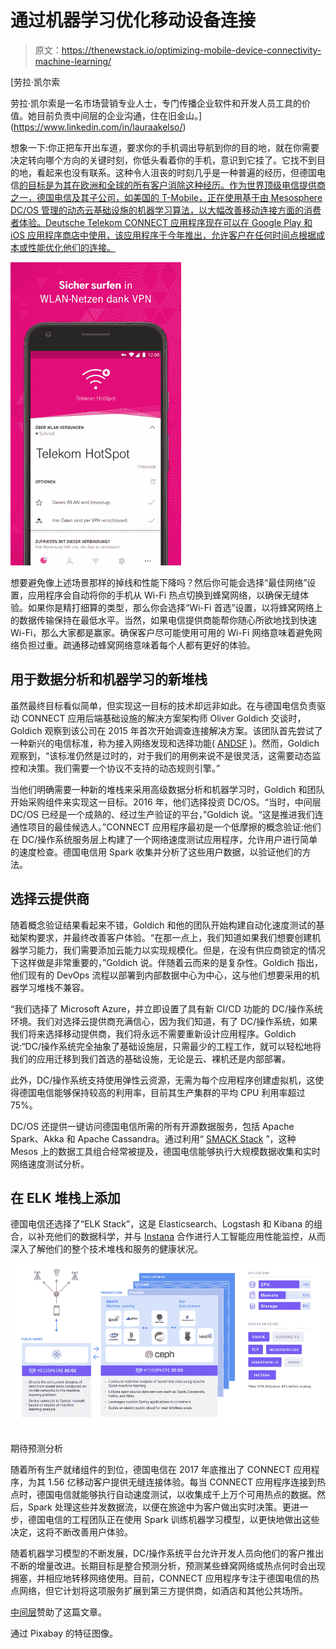 # 通过机器学习优化移动设备连接

> 原文：<https://thenewstack.io/optimizing-mobile-device-connectivity-machine-learning/>

[](https://www.linkedin.com/in/lauraakelso/)

 [劳拉·凯尔索

劳拉·凯尔索是一名市场营销专业人士，专门传播企业软件和开发人员工具的价值。她目前负责中间层的企业沟通，住在旧金山。](https://www.linkedin.com/in/lauraakelso/) [](https://www.linkedin.com/in/lauraakelso/)

想象一下:你正把车开出车道，要求你的手机调出导航到你的目的地，就在你需要决定转向哪个方向的关键时刻，你低头看着你的手机，意识到它挂了。它找不到目的地，看起来也没有联系。这种令人沮丧的时刻几乎是一种普遍的经历，但德国电信[的目标是为其在欧洲和全球的所有客户消除这种经历。作为世界顶级电信提供商之一，德国电信及其子公司，如美国的 T-Mobile，正在使用基于由 Mesosphere DC/OS 管理的动态云基础设施的机器学习算法，以大幅改善移动连接方面的消费者体验。Deutsche Telekom CONNECT 应用程序现在可以在 Google Play 和 iOS 应用程序商店中使用，该应用程序于今年推出，允许客户在任何时间点根据成本或性能优化他们的连接。](https://www.telekom.com/)

![](img/12276feb6a26215370032bc8b45dd8cd.png)

想要避免像上述场景那样的掉线和性能下降吗？然后你可能会选择“最佳网络”设置，应用程序会自动将你的手机从 Wi-Fi 热点切换到蜂窝网络，以确保无缝体验。如果你是精打细算的类型，那么你会选择“Wi-Fi 首选”设置，以将蜂窝网络上的数据传输保持在最低水平。当然，如果电信提供商能帮你随心所欲地找到快速 Wi-Fi，那么大家都是赢家。确保客户尽可能使用可用的 Wi-Fi 网络意味着避免网络负担过重。疏通移动蜂窝网络意味着每个人都有更好的体验。

## 用于数据分析和机器学习的新堆栈

虽然最终目标看似简单，但实现这一目标的技术却远非如此。在与德国电信负责驱动 CONNECT 应用后端基础设施的解决方案架构师 Oliver Goldich 交谈时，Goldich 观察到该公司在 2015 年首次开始调查连接解决方案。该团队首先尝试了一种新兴的电信标准，称为接入网络发现和选择功能( [ANDSF](https://en.wikipedia.org/wiki/Access_network_discovery_and_selection_function) )。然而，Goldich 观察到，“该标准仍然是过时的，对于我们的用例来说不是很灵活，这需要动态监控和决策。我们需要一个协议不支持的动态规则引擎。”

当他们明确需要一种新的堆栈来采用高级数据分析和机器学习时，Goldich 和团队开始采购组件来实现这一目标。2016 年，他们选择投资 DC/OS。“当时，中间层 DC/OS 已经是一个成熟的、经过生产验证的平台，”Goldich 说。“这是推进我们连通性项目的最佳候选人。”CONNECT 应用程序最初是一个低摩擦的概念验证:他们在 DC/操作系统服务层上构建了一个网络速度测试应用程序，允许用户进行简单的速度检查。德国电信用 Spark 收集并分析了这些用户数据，以验证他们的方法。

## 选择云提供商

随着概念验证结果看起来不错，Goldich 和他的团队开始构建自动化速度测试的基础架构要求，并最终改善客户体验。“在那一点上，我们知道如果我们想要创建机器学习能力，我们需要添加云能力以实现规模化。但是，在没有供应商锁定的情况下这样做是非常重要的，”Goldich 说。伴随着云而来的是复杂性。Goldich 指出，他们现有的 DevOps 流程以部署到内部数据中心为中心，这与他们想要采用的机器学习堆栈不兼容。

“我们选择了 Microsoft Azure，并立即设置了具有新 CI/CD 功能的 DC/操作系统环境。我们对选择云提供商充满信心，因为我们知道，有了 DC/操作系统，如果我们将来选择移动提供商，我们将永远不需要重新设计应用程序。Goldich 说:“DC/操作系统完全抽象了基础设施层，只需最少的工程工作，就可以轻松地将我们的应用迁移到我们首选的基础设施，无论是云、裸机还是内部部署。

此外，DC/操作系统支持使用弹性云资源，无需为每个应用程序创建虚拟机，这使得德国电信能够保持较高的利用率，目前其生产集群的平均 CPU 利用率超过 75%。

DC/OS 还提供一键访问德国电信所需的所有开源数据服务，包括 Apache Spark、Akka 和 Apache Cassandra。通过利用“ [SMACK Stack](https://mesosphere.com/blog/smack-stack-new-lamp-stack/) ”，这种 Mesos 上的数据工具组合经常被提及，德国电信能够执行大规模数据收集和实时网络速度测试分析。

## 在 ELK 堆栈上添加

德国电信还选择了“ELK Stack”，这是 Elasticsearch、Logstash 和 Kibana 的组合，以补充他们的数据科学，并与 [Instana](https://www.instana.com/) 合作进行人工智能应用性能监控，从而深入了解他们的整个技术堆栈和服务的健康状况。

![](img/a5dd0bae4c564c80ea53a67c57c55a97.png)

期待预测分析

随着所有生产就绪组件的到位，德国电信在 2017 年底推出了 CONNECT 应用程序，为其 1.56 亿移动客户提供无缝连接体验。每当 CONNECT 应用程序连接到热点时，德国电信就能够执行自动速度测试，以收集成千上万个可用热点的数据。然后，Spark 处理这些并发数据流，以便在旅途中为客户做出实时决策。更进一步，德国电信的工程团队正在使用 Spark 训练机器学习模型，以更快地做出这些决定，这将不断改善用户体验。

随着机器学习模型的不断发展，DC/操作系统平台允许开发人员向他们的客户推出不断的增量改进。长期目标是整合预测分析，预测某些蜂窝网络或热点何时会出现拥塞，并相应地转移网络使用。目前，CONNECT 应用程序专注于德国电信的热点网络，但它计划将这项服务扩展到第三方提供商，如酒店和其他公共场所。

[中间层](https://d2iq.com/)赞助了这篇文章。

通过 Pixabay 的特征图像。

<svg xmlns:xlink="http://www.w3.org/1999/xlink" viewBox="0 0 68 31" version="1.1"><title>Group</title> <desc>Created with Sketch.</desc></svg>